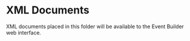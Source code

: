 # XML Documents

XML documents placed in this folder will be available to the Event Builder web interface.
